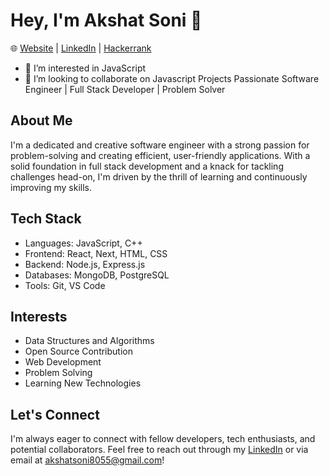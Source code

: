 # Hey, I'm Akshat Soni 👋

🌐 [Website](https://akshatsoni8055.github.io/portfolio/#/) | [LinkedIn](https://www.linkedin.com/in/akshatsoni8055/) | [Hackerrank](https://www.hackerrank.com/akshatsoni8055)

- 👀 I’m interested in JavaScript
- 💞️ I’m looking to collaborate on Javascript Projects
Passionate Software Engineer | Full Stack Developer | Problem Solver


## About Me

I'm a dedicated and creative software engineer with a strong passion for problem-solving and creating efficient, user-friendly applications. With a solid foundation in full stack development and a knack for tackling challenges head-on, I'm driven by the thrill of learning and continuously improving my skills.

## Tech Stack

- Languages: JavaScript, C++
- Frontend: React, Next, HTML, CSS
- Backend: Node.js, Express.js
- Databases: MongoDB, PostgreSQL
- Tools: Git, VS Code

## Interests

- Data Structures and Algorithms
- Open Source Contribution
- Web Development
- Problem Solving
- Learning New Technologies

## Let's Connect

I'm always eager to connect with fellow developers, tech enthusiasts, and potential collaborators. Feel free to reach out through my [LinkedIn](https://www.linkedin.com/in/akshatsoni8055/) or via email at akshatsoni8055@gmail.com!

<!---
akshatsoni8055/akshatsoni8055 is a ✨ special ✨ repository because its `README.md` (this file) appears on your GitHub profile.
You can click the Preview link to take a look at your changes.
--->
